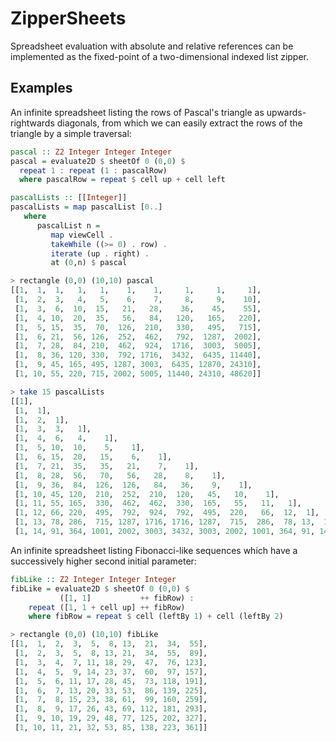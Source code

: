 ZipperSheets
============

Spreadsheet evaluation with absolute and relative references can be implemented as the fixed-point of a two-dimensional indexed list zipper.

Examples
--------

An infinite spreadsheet listing the rows of Pascal's triangle as upwards-rightwards diagonals, from which we can easily extract the rows of the triangle by a simple traversal:

```Haskell
pascal :: Z2 Integer Integer Integer
pascal = evaluate2D $ sheetOf 0 (0,0) $
  repeat 1 : repeat (1 : pascalRow)
  where pascalRow = repeat $ cell up + cell left

pascalLists :: [[Integer]]
pascalLists = map pascalList [0..]
   where
      pascalList n =
         map viewCell .
         takeWhile ((>= 0) . row) .
         iterate (up . right) .
         at (0,n) $ pascal
```

```Haskell
> rectangle (0,0) (10,10) pascal
[[1,  1,  1,   1,   1,    1,    1,     1,     1,     1], 
 [1,  2,  3,   4,   5,    6,    7,     8,     9,    10], 
 [1,  3,  6,  10,  15,   21,   28,    36,    45,    55], 
 [1,  4, 10,  20,  35,   56,   84,   120,   165,   220], 
 [1,  5, 15,  35,  70,  126,  210,   330,   495,   715], 
 [1,  6, 21,  56, 126,  252,  462,   792,  1287,  2002], 
 [1,  7, 28,  84, 210,  462,  924,  1716,  3003,  5005], 
 [1,  8, 36, 120, 330,  792, 1716,  3432,  6435, 11440], 
 [1,  9, 45, 165, 495, 1287, 3003,  6435, 12870, 24310], 
 [1, 10, 55, 220, 715, 2002, 5005, 11440, 24310, 48620]]
```

```Haskell
> take 15 pascalLists
[[1],
 [1,  1], 
 [1,  2,  1], 
 [1,  3,  3,   1], 
 [1,  4,  6,   4,    1], 
 [1,  5, 10,  10,    5,    1], 
 [1,  6, 15,  20,   15,    6,    1], 
 [1,  7, 21,  35,   35,   21,    7,    1], 
 [1,  8, 28,  56,   70,   56,   28,    8,    1], 
 [1,  9, 36,  84,  126,  126,   84,   36,    9,    1], 
 [1, 10, 45, 120,  210,  252,  210,  120,   45,   10,    1], 
 [1, 11, 55, 165,  330,  462,  462,  330,  165,   55,   11,   1], 
 [1, 12, 66, 220,  495,  792,  924,  792,  495,  220,   66,  12,  1], 
 [1, 13, 78, 286,  715, 1287, 1716, 1716, 1287,  715,  286,  78, 13,  1], 
 [1, 14, 91, 364, 1001, 2002, 3003, 3432, 3003, 2002, 1001, 364, 91, 14, 1]]
```

An infinite spreadsheet listing Fibonacci-like sequences which have a successively higher second initial parameter:

```Haskell
fibLike :: Z2 Integer Integer Integer
fibLike = evaluate2D $ sheetOf 0 (0,0) $
           ([1, 1]           ++ fibRow) :
    repeat ([1, 1 + cell up] ++ fibRow)
    where fibRow = repeat $ cell (leftBy 1) + cell (leftBy 2)
```

```Haskell
> rectangle (0,0) (10,10) fibLike
[[1,  1,  2,  3,  5,  8, 13,  21,  34,  55], 
 [1,  2,  3,  5,  8, 13, 21,  34,  55,  89], 
 [1,  3,  4,  7, 11, 18, 29,  47,  76, 123], 
 [1,  4,  5,  9, 14, 23, 37,  60,  97, 157], 
 [1,  5,  6, 11, 17, 28, 45,  73, 118, 191], 
 [1,  6,  7, 13, 20, 33, 53,  86, 139, 225], 
 [1,  7,  8, 15, 23, 38, 61,  99, 160, 259], 
 [1,  8,  9, 17, 26, 43, 69, 112, 181, 293], 
 [1,  9, 10, 19, 29, 48, 77, 125, 202, 327], 
 [1, 10, 11, 21, 32, 53, 85, 138, 223, 361]]
```
